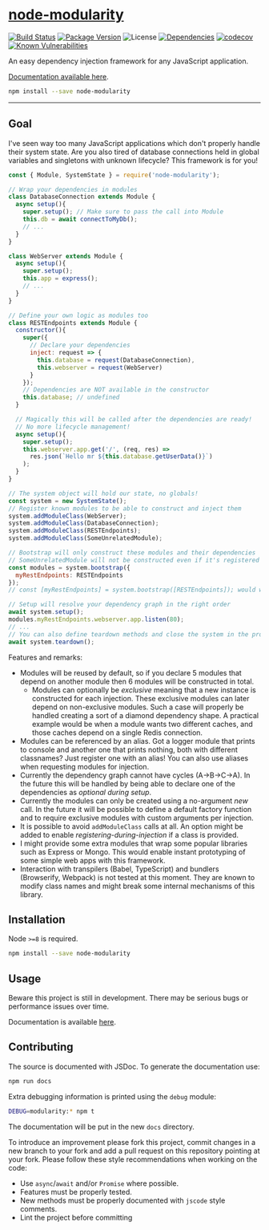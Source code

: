 # [node-modularity](https://github.com/walasek/node-modularity)

[![Build Status](https://img.shields.io/travis/walasek/node-modularity.svg?style=flat-square)](https://travis-ci.org/walasek/node-modularity) [![Package Version](https://img.shields.io/npm/v/node-modularity.svg?style=flat-square)](https://www.npmjs.com/package/node-modularity) ![License](https://img.shields.io/npm/l/node-modularity.svg?style=flat-square) [![Dependencies](https://david-dm.org/walasek/node-modularity.svg)](https://david-dm.org/walasek/node-modularity)  [![codecov](https://codecov.io/gh/walasek/node-modularity/branch/master/graph/badge.svg)](https://codecov.io/gh/walasek/node-modularity) [![Known Vulnerabilities](https://snyk.io/test/github/walasek/node-modularity/badge.svg?targetFile=package.json)](https://snyk.io/test/github/walasek/node-modularity?targetFile=package.json)

An easy dependency injection framework for any JavaScript application.

[Documentation available here](https://walasek.github.io/node-modularity/).

```bash
npm install --save node-modularity
```

---

## Goal

I've seen way too many JavaScript applications which don't properly handle their system state. Are you also tired of database connections held in global variables and singletons with unknown lifecycle? This framework is for you!

```javascript
const { Module, SystemState } = require('node-modularity');

// Wrap your dependencies in modules
class DatabaseConnection extends Module {
  async setup(){
    super.setup(); // Make sure to pass the call into Module
    this.db = await connectToMyDb();
    // ...
  }
}

class WebServer extends Module {
  async setup(){
    super.setup();
    this.app = express();
    // ...
  }
}

// Define your own logic as modules too
class RESTEndpoints extends Module {
  constructor(){
    super({
      // Declare your dependencies
      inject: request => {
        this.database = request(DatabaseConnection),
        this.webserver = request(WebServer)
      }
    });
    // Dependencies are NOT available in the constructor
    this.database; // undefined
  }

  // Magically this will be called after the dependencies are ready!
  // No more lifecycle management!
  async setup(){
    super.setup();
    this.webserver.app.get('/', (req, res) =>
      res.json(`Hello mr ${this.database.getUserData()}`)
    );
  }
}

// The system object will hold our state, no globals!
const system = new SystemState();
// Register known modules to be able to construct and inject them
system.addModuleClass(WebServer);
system.addModuleClass(DatabaseConnection);
system.addModuleClass(RESTEndpoints);
system.addModuleClass(SomeUnrelatedModule);

// Bootstrap will only construct these modules and their dependencies
// SomeUnrelatedModule will not be constructed even if it's registered
const modules = system.bootstrap({
  myRestEndpoints: RESTEndpoints
});
// const [myRestEndpoints] = system.bootstrap([RESTEndpoints]); would work too

// Setup will resolve your dependency graph in the right order
await system.setup();
modules.myRestEndpoints.webserver.app.listen(80);
// ...
// You can also define teardown methods and close the system in the proper order!
await system.teardown();
```

Features and remarks:

- Modules will be reused by default, so if you declare 5 modules that depend on another module then 6 modules will be constructed in total.
  - Modules can optionally be _exclusive_ meaning that a new instance is constructed for each injection. These exclusive modules can later depend on non-exclusive modules. Such a case will properly be handled creating a sort of a diamond dependency shape. A practical example would be when a module wants two different caches, and those caches depend on a single Redis connection.
- Modules can be referenced by an alias. Got a logger module that prints to console and another one that prints nothing, both with different classnames? Just register one with an alias! You can also use aliases when requesting modules for injection.
- Currently the dependency graph cannot have cycles (A->B->C->A). In the future this will be handled by being able to declare one of the dependencies as _optional during setup_.
- Currently the modules can only be created using a no-argument _new_ call. In the future it will be possible to define a default factory function and to require exclusive modules with custom arguments per injection.
- It is possible to avoid `addModuleClass` calls at all. An option might be added to enable _registering-during-injection_ if a class is provided.
- I might provide some extra modules that wrap some popular libraries such as Express or Mongo. This would enable instant prototyping of some simple web apps with this framework.
- Interaction with transpilers (Babel, TypeScript) and bundlers (Browserify, Webpack) is not tested at this moment. They are known to modify class names and might break some internal mechanisms of this library.

## Installation

Node `>=8` is required.

```bash
npm install --save node-modularity
```

## Usage

Beware this project is still in development. There may be serious bugs or performance issues over time.

Documentation is available [here](https://walasek.github.io/node-modularity/).

## Contributing

The source is documented with JSDoc. To generate the documentation use:

```bash
npm run docs
```

Extra debugging information is printed using the `debug` module:

```bash
DEBUG=modularity:* npm t
```

The documentation will be put in the new `docs` directory.

To introduce an improvement please fork this project, commit changes in a new branch to your fork and add a pull request on this repository pointing at your fork. Please follow these style recommendations when working on the code:

* Use `async`/`await` and/or `Promise` where possible.
* Features must be properly tested.
* New methods must be properly documented with `jscode` style comments.
* Lint the project before committing
